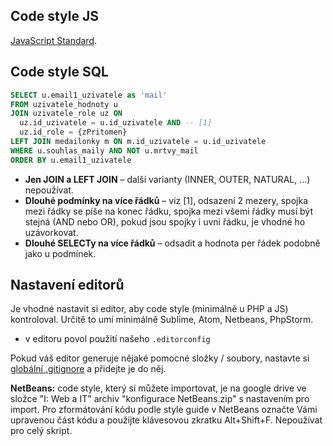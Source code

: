 ## Code style JS

[JavaScript Standard](https://standardjs.com/).

## Code style SQL

```sql
SELECT u.email1_uzivatele as 'mail'
FROM uzivatele_hodnoty u
JOIN uzivatele_role uz ON
  uz.id_uzivatele = u.id_uzivatele AND -- [1]
  uz.id_role = {zPritomen}
LEFT JOIN medailonky m ON m.id_uzivatele = u.id_uzivatele
WHERE u.souhlas_maily AND NOT u.mrtvy_mail
ORDER BY u.email1_uzivatele
```

- __Jen JOIN a LEFT JOIN__ – další varianty (INNER, OUTER, NATURAL, ...) nepoužívat.
- __Dlouhé podmínky na více řádků__ – viz [1], odsazení 2 mezery, spojka mezi řádky se píše na konec řádku, spojka mezi všemi řádky musí být stejná (AND nebo OR), pokud jsou spojky i uvni řádku, je vhodné ho uzávorkovat.
- __Dlouhé SELECTy na více řádků__ – odsadit a hodnota per řádek podobně jako u podmínek.

## Nastavení editorů

Je vhodné nastavit si editor, aby code style (minimálně u PHP a JS) kontroloval. Určitě to umí minimálně Sublime, Atom, Netbeans, PhpStorm.

- v editoru povol použití našeho `.editorconfig`

Pokud váš editor generuje nějaké pomocné složky / soubory, nastavte si [globální .gitignore](https://davidwalsh.name/global-gitignore) a přidejte je do něj.

__NetBeans:__ code style, který si můžete importovat, je na google drive ve složce "I: Web a IT" archiv "konfigurace NetBeans.zip" s nastavením pro import. Pro zformátování kódu podle style guide v NetBeans označte Vámi upravenou část kódu a použijte klávesovou zkratku Alt+Shift+F. Nepoužívat pro celý skript.
